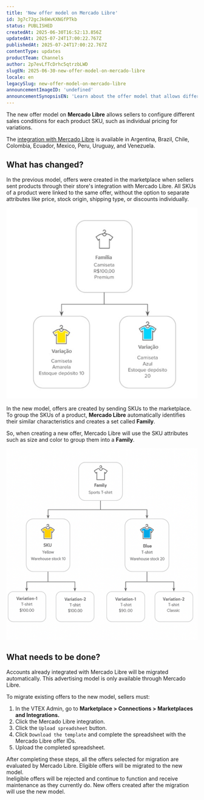 ```yaml
---
title: 'New offer model on Mercado Libre'
id: 3g7c72gcJk6WvKXNGfPTkb
status: PUBLISHED
createdAt: 2025-06-30T16:52:13.856Z
updatedAt: 2025-07-24T17:00:22.767Z
publishedAt: 2025-07-24T17:00:22.767Z
contentType: updates
productTeam: Channels
author: 2p7evLfTcDrhc5qtrzbLWD
slugEN: 2025-06-30-new-offer-model-on-mercado-libre
locale: en
legacySlug: new-offer-model-on-mercado-libre
announcementImageID: 'undefined'
announcementSynopsisEN: 'Learn about the offer model that allows different sales conditions for the same product.'
---
```


The new offer model on **Mercado Libre** allows sellers to configure different sales conditions for each product SKU, such as individual pricing for variations.    

The [integration with Mercado Libre](https://help.vtex.com/en/tracks/configurar-integracao-do-mercado-livre--2YfvI3Jxe0CGIKoWIGQEIq) is available in Argentina, Brazil, Chile, Colombia, Ecuador, Mexico, Peru, Uruguay, and Venezuela.  

## What has changed?

In the previous model, offers were created in the marketplace when sellers sent products through their store's integration with Mercado Libre. All SKUs of a product were linked to the same offer, without the option to separate attributes like price, stock origin, shipping type, or discounts individually.  

![uptin1](https://raw.githubusercontent.com/vtexdocs/help-center-content/refs/heads/main/docs/en/announcements/2025/2025-06-30-new-offer-model-on-mercado-libre_1.jpg)

In the new model, offers are created by sending SKUs to the marketplace. To group the SKUs of a product, **Mercado Libre** automatically identifies their similar characteristics and creates a set called **Family**.  

So, when creating a new offer, Mercado Libre will use the SKU attributes such as size and color to group them into a **Family**.  

![uptin-en](https://raw.githubusercontent.com/vtexdocs/help-center-content/refs/heads/main/docs/en/announcements/2025/2025-06-30-new-offer-model-on-mercado-libre_2.png)

## What needs to be done?
Accounts already integrated with Mercado Libre will be migrated automatically. This advertising model is only available through Mercado Libre.

To migrate existing offers to the new model, sellers must:

1. In the VTEX Admin, go to **Marketplace > Connections > Marketplaces and Integrations.**   
2. Click the Mercado Libre integration.  
3. Click the `Upload spreadsheet` button.  
4. Click `Download the template` and complete the spreadsheet with the Mercado Libre offer IDs.  
5. Upload the completed spreadsheet.  

After completing these steps, all the offers selected for migration are evaluated by Mercado Libre. Eligible offers will be migrated to the new model.  
Ineligible offers will be rejected and continue to function and receive maintenance as they currently do. New offers created after the migration will use the new model.  
